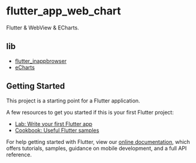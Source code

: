 # flutter_app_web_chart

Flutter & WebView & ECharts.

## lib

- [flutter_inappbrowser](https://pub.flutter-io.cn/packages/flutter_inappbrowser)
- [eCharts](https://echarts.baidu.com)

## Getting Started

This project is a starting point for a Flutter application.

A few resources to get you started if this is your first Flutter project:

- [Lab: Write your first Flutter app](https://flutter.io/docs/get-started/codelab)
- [Cookbook: Useful Flutter samples](https://flutter.io/docs/cookbook)

For help getting started with Flutter, view our 
[online documentation](https://flutter.io/docs), which offers tutorials, 
samples, guidance on mobile development, and a full API reference.
